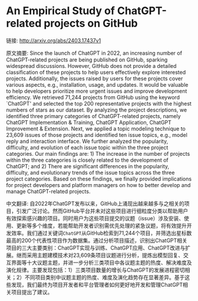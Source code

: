 # An Empirical Study of ChatGPT-related projects on GitHub

链接: http://arxiv.org/abs/2403.17437v1

原文摘要:
Since the launch of ChatGPT in 2022, an increasing number of ChatGPT-related
projects are being published on GitHub, sparking widespread discussions.
However, GitHub does not provide a detailed classification of these projects to
help users effectively explore interested projects. Additionally, the issues
raised by users for these projects cover various aspects, e.g., installation,
usage, and updates. It would be valuable to help developers prioritize more
urgent issues and improve development efficiency. We retrieved 71,244 projects
from GitHub using the keyword `ChatGPT' and selected the top 200 representative
projects with the highest numbers of stars as our dataset. By analyzing the
project descriptions, we identified three primary categories of ChatGPT-related
projects, namely ChatGPT Implementation & Training, ChatGPT Application,
ChatGPT Improvement & Extension. Next, we applied a topic modeling technique to
23,609 issues of those projects and identified ten issue topics, e.g., model
reply and interaction interface. We further analyzed the popularity,
difficulty, and evolution of each issue topic within the three project
categories. Our main findings are: 1) The increase in the number of projects
within the three categories is closely related to the development of ChatGPT;
and 2) There are significant differences in the popularity, difficulty, and
evolutionary trends of the issue topics across the three project categories.
Based on these findings, we finally provided implications for project
developers and platform managers on how to better develop and manage
ChatGPT-related projects.

中文翻译:
自2022年ChatGPT发布以来，GitHub上涌现出越来越多与之相关的项目，引发广泛讨论。然而GitHub平台并未对这些项目进行细粒度分类以帮助用户有效探索感兴趣的项目。同时用户为这些项目提交的议题（issue）涉及安装、使用、更新等多个维度，若能帮助开发者识别需优先处理的紧急议题，将有效提升开发效率。我们通过关键词`ChatGPT`从GitHub检索到71,244个项目，并筛选出星标数最高的200个代表性项目作为数据集。通过分析项目描述，识别出ChatGPT相关项目的三大主要类别：ChatGPT实现与训练、ChatGPT应用、ChatGPT改进与扩展。继而采用主题建模技术对23,609条项目议题进行分析，提炼出模型回复、交互界面等十大议题主题，并进一步分析三类项目中各议题主题的热度、解决难度及演化规律。主要发现包括：1）三类项目数量的增长与ChatGPT的发展进程密切相关；2）不同项目类别中议题主题的热度、难度及演化趋势存在显著差异。基于这些发现，我们最终为项目开发者和平台管理者如何更好地开发和管理ChatGPT相关项目提出了建议。
